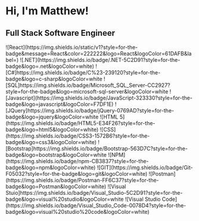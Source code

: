 <h1>Hi, I'm Matthew!</h1>
<h2> Full Stack Software Engineer </h2>

<a> 
![React](https://img.shields.io/static/v1?style=for-the-badge&message=React&color=222222&logo=React&logoColor=61DAFB&label=)
![.NET](https://img.shields.io/badge/.NET-5C2D91?style=for-the-badge&logo=.net&logoColor=white) 
![C#]https://img.shields.io/badge/C%23-239120?style=for-the-badge&logo=c-sharp&logoColor=white
![SQL]https://img.shields.io/badge/Microsoft_SQL_Server-CC2927?style=for-the-badge&logo=microsoft-sql-server&logoColor=white 
![Javascript](https://img.shields.io/badge/JavaScript-323330?style=for-the-badge&logo=javascript&logoColor=F7DF1E)
![JQuery]https://img.shields.io/badge/jQuery-0769AD?style=for-the-badge&logo=jquery&logoColor=white
![HTML 5](https://img.shields.io/badge/HTML5-E34F26?style=for-the-badge&logo=html5&logoColor=white)
![CSS](https://img.shields.io/badge/CSS3-1572B6?style=for-the-badge&logo=css3&logoColor=white)
![Bootstrap]https://img.shields.io/badge/Bootstrap-563D7C?style=for-the-badge&logo=bootstrap&logoColor=white
![NPM](https://img.shields.io/badge/npm-CB3837?style=for-the-badge&logo=npm&logoColor=white)
![GIT](https://img.shields.io/badge/Git-F05032?style=for-the-badge&logo=git&logoColor=white)
![Postman](https://img.shields.io/badge/Postman-FF6C37?style=for-the-badge&logo=Postman&logoColor=white)
![Visual Stuio]https://img.shields.io/badge/Visual_Studio-5C2D91?style=for-the-badge&logo=visual%20studio&logoColor=white
![Visual Studio Code](https://img.shields.io/badge/Visual_Studio_Code-0078D4?style=for-the-badge&logo=visual%20studio%20code&logoColor=white)
 </a>



